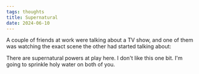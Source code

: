 ```yaml
---
tags: thoughts
title: Supernatural
date: 2024-06-10
---
```


A couple of friends at work were talking about a TV show, and one of them was watching the exact scene the other had started talking about:

There are supernatural powers at play here. I don't like this one bit. I'm going to sprinkle holy water on both of you.
